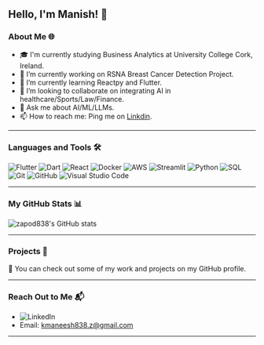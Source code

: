 ## Hello, I'm Manish! 👋

### About Me 🌐
- 🎓 I'm currently studying Business Analytics at University College Cork, Ireland.
- 🔭 I’m currently working on RSNA Breast Cancer Detection Project.
- 🌱 I’m currently learning Reactpy and Flutter.
- 👯 I’m looking to collaborate on integrating AI in healthcare/Sports/Law/Finance.
- 💬 Ask me about AI/ML/LLMs.
- 📫 How to reach me: Ping me on [Linkdin](https://www.linkedin.com/in/manish-kamble-47840a234/).

---

### Languages and Tools 🛠️

![Flutter](https://img.shields.io/badge/-FLUTTER-02569B?logo=flutter&logoColor=white&style=fot-the-badge)
![Dart](https://img.shields.io/badge/-Dart-0175C2?&logo=dart)
![React](https://img.shields.io/badge/-React-000?&logo=react)
![Docker](https://img.shields.io/badge/-Docker-000?&logo=docker)
![AWS](https://img.shields.io/badge/-AWS-000?&logo=amazon-aws)
![Streamlit](https://img.shields.io/badge/-Streamlit-000?&logo=streamlit)
![Python](https://img.shields.io/badge/-Python-000?&logo=Python)
![SQL](https://img.shields.io/badge/-SQL-000?&logo=MySQL)
![Git](https://img.shields.io/badge/-Git-000?&logo=Git)
![GitHub](https://img.shields.io/badge/-GitHub-000?&logo=GitHub)
![Visual Studio Code](https://img.shields.io/badge/-VSCode-000?&logo=visual-studio-code)

---

### My GitHub Stats 📊

![zapod838's GitHub stats](https://github-readme-stats.vercel.app/api?username=zapod838&show_icons=true&theme=radical)

---

### Projects 📁

📂 You can check out some of my work and projects on my GitHub profile.

---

### Reach Out to Me 📬

- ![LinkedIn](https://www.linkedin.com/in/manish-kamble-47840a234/)
- Email: kmaneesh838.z@gmail.com

---
